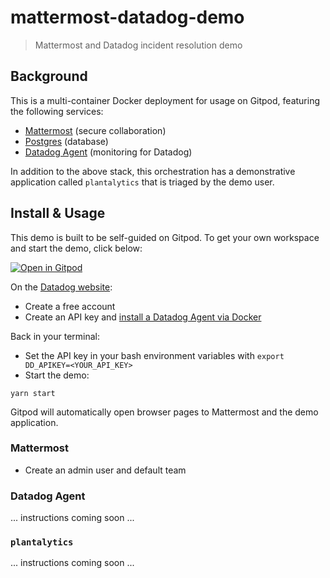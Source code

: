 # mattermost-datadog-demo

> Mattermost and Datadog incident resolution demo

## Background

This is a multi-container Docker deployment for usage on Gitpod, featuring the following services:

- [Mattermost](https://mattermost.com/) (secure collaboration)
- [Postgres](https://hub.docker.com/_/postgres) (database)
- [Datadog Agent](https://hub.docker.com/r/datadog/agent) (monitoring for Datadog)

In addition to the above stack, this orchestration has a demonstrative application called `plantalytics` that is triaged by the demo user.

## Install & Usage

This demo is built to be self-guided on Gitpod. To get your own workspace and start the demo, click below:

<a href="https://gitpod.io/#https://github.com/azigler/mattermost-datadog-demo" target="_blank">![Open in Gitpod](https://gitpod.io/button/open-in-gitpod.svg)</a>

On the [Datadog website](https://app.datadoghq.com/):

- Create a free account
- Create an API key and [install a Datadog Agent via Docker](https://app.datadoghq.com/account/settings#agent/docker)

Back in your terminal:

- Set the API key in your bash environment variables with `export DD_APIKEY=<YOUR_API_KEY>`
- Start the demo:

```
yarn start
```

Gitpod will automatically open browser pages to Mattermost and the demo application.

### Mattermost

- Create an admin user and default team

### Datadog Agent

... instructions coming soon ...

### `plantalytics`

... instructions coming soon ...
